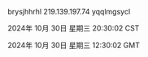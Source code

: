 brysjhhrhl 219.139.197.74 yqqlmgsycl

2024年 10月 30日 星期三 20:30:02 CST

2024年 10月 30日 星期三 12:30:02 GMT
